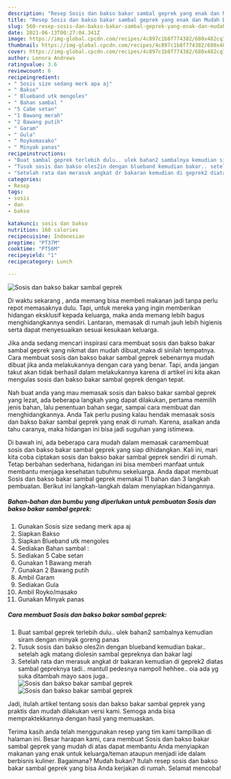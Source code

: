 ```yaml
---
description: "Resep Sosis dan bakso bakar sambal geprek yang enak dan Mudah Dibuat"
title: "Resep Sosis dan bakso bakar sambal geprek yang enak dan Mudah Dibuat"
slug: 560-resep-sosis-dan-bakso-bakar-sambal-geprek-yang-enak-dan-mudah-dibuat
date: 2021-06-13T00:27:04.341Z
image: https://img-global.cpcdn.com/recipes/4c897c1b8f774382/680x482cq70/sosis-dan-bakso-bakar-sambal-geprek-foto-resep-utama.jpg
thumbnail: https://img-global.cpcdn.com/recipes/4c897c1b8f774382/680x482cq70/sosis-dan-bakso-bakar-sambal-geprek-foto-resep-utama.jpg
cover: https://img-global.cpcdn.com/recipes/4c897c1b8f774382/680x482cq70/sosis-dan-bakso-bakar-sambal-geprek-foto-resep-utama.jpg
author: Lenora Andrews
ratingvalue: 3.6
reviewcount: 6
recipeingredient:
- " Sosis size sedang merk apa aj"
- " Bakso"
- " Blueband utk mengoles"
- " Bahan sambal "
- "5 Cabe setan"
- "1 Bawang merah"
- "2 Bawang putih"
- " Garam"
- " Gula"
- " Roykomasako"
- " Minyak panas"
recipeinstructions:
- "Buat sambal geprek terlebih dulu.. ulek bahan2 sambalnya kemudian siram dengan minyak goreng panas"
- "Tusuk sosis dan bakso oles2in dengan blueband kemudian bakar.. setelah agk matang diolesin sambal gepreknya dan bakar lagi"
- "Setelah rata dan merasuk angkat dr bakaran kemudian di geprek2 diatas sambal gepreknya tadi.. mantull pedesnya nampoll hehhee.. oia ada yg suka ditambah mayo saos juga.."
categories:
- Resep
tags:
- sosis
- dan
- bakso

katakunci: sosis dan bakso 
nutrition: 168 calories
recipecuisine: Indonesian
preptime: "PT37M"
cooktime: "PT56M"
recipeyield: "1"
recipecategory: Lunch

---
```



![Sosis dan bakso bakar sambal geprek](https://img-global.cpcdn.com/recipes/4c897c1b8f774382/680x482cq70/sosis-dan-bakso-bakar-sambal-geprek-foto-resep-utama.jpg)

Di waktu  sekarang , anda memang bisa membeli makanan jadi tanpa perlu repot memasaknya dulu. Tapi, untuk mereka yang ingin memberikan hidangan eksklusif kepada keluarga, maka anda memang lebih bagus menghidangkannya sendiri. Lantaran, memasak di rumah jauh lebih higienis serta dapat menyesuaikan sesuai kesukaan keluarga.

Jika anda sedang mencari inspirasi cara membuat sosis dan bakso bakar sambal geprek yang nikmat dan mudah dibuat,maka di sinilah tempatnya. Cara membuat sosis dan bakso bakar sambal geprek  sebenarnya mudah dibuat jika anda melakukannya dengan cara yang benar. Tapi, anda jangan takut akan tidak berhasil dalam melakukannya 
karena di artikel ini kita akan mengulas sosis dan bakso bakar sambal geprek dengan tepat.  



Nah buat anda yang mau memasak sosis dan bakso bakar sambal geprek yang lezat, ada beberapa langkah yang dapat dilakukan, pertama memilih jenis bahan, lalu penentuan bahan segar, sampai cara membuat dan menghidangkannya. Anda Tak perlu pusing kalau hendak memasak sosis dan bakso bakar sambal geprek yang enak di rumah. Karena, asalkan anda  tahu caranya, maka hidangan ini bisa jadi suguhan yang istimewa.

Di bawah ini, ada beberapa cara mudah dalam memasak caramembuat sosis dan bakso bakar sambal geprek yang siap dihidangkan. Kali ini, mari kita coba ciptakan sosis dan bakso bakar sambal geprek sendiri di rumah. Tetap berbahan sederhana, hidangan ini bisa memberi manfaat untuk membantu menjaga kesehatan tubuhmu sekeluarga. Anda dapat membuat Sosis dan bakso bakar sambal geprek memakai 11 bahan dan 3 langkah pembuatan. Berikut ini langkah-langkah dalam menyiapkan hidangannya.

<!--inarticleads1-->

##### Bahan-bahan dan bumbu yang diperlukan untuk pembuatan Sosis dan bakso bakar sambal geprek:

1. Gunakan  Sosis size sedang merk apa aj
1. Siapkan  Bakso
1. Siapkan  Blueband utk mengoles
1. Sediakan  Bahan sambal :
1. Sediakan 5 Cabe setan
1. Gunakan 1 Bawang merah
1. Gunakan 2 Bawang putih
1. Ambil  Garam
1. Sediakan  Gula
1. Ambil  Royko/masako
1. Gunakan  Minyak panas




<!--inarticleads2-->

##### Cara membuat Sosis dan bakso bakar sambal geprek:

1. Buat sambal geprek terlebih dulu.. ulek bahan2 sambalnya kemudian siram dengan minyak goreng panas
1. Tusuk sosis dan bakso oles2in dengan blueband kemudian bakar.. setelah agk matang diolesin sambal gepreknya dan bakar lagi
1. Setelah rata dan merasuk angkat dr bakaran kemudian di geprek2 diatas sambal gepreknya tadi.. mantull pedesnya nampoll hehhee.. oia ada yg suka ditambah mayo saos juga..
<img src="https://img-global.cpcdn.com/steps/3d5fc83069e12d1b/160x128cq70/sosis-dan-bakso-bakar-sambal-geprek-langkah-memasak-3-foto.jpg" alt="Sosis dan bakso bakar sambal geprek"><img src="https://img-global.cpcdn.com/steps/919ae75bf07d238f/160x128cq70/sosis-dan-bakso-bakar-sambal-geprek-langkah-memasak-3-foto.jpg" alt="Sosis dan bakso bakar sambal geprek">



Jadi, itulah artikel tentang  sosis dan bakso bakar sambal geprek  yang praktis dan mudah dilakukan versi kami. Semoga anda bisa mempraktekkannya dengan hasil yang memuaskan. 

Terima kasih anda telah menggunakan resep yang tim kami tampilkan di halaman ini. Besar harapan kami, cara membuat  Sosis dan bakso bakar sambal geprek yang mudah di atas dapat membantu Anda menyiapkan makanan yang enak untuk keluarga/teman ataupun menjadi ide dalam berbisnis kuliner. Bagaimana? Mudah bukan? Itulah resep sosis dan bakso bakar sambal geprek yang bisa Anda kerjakan di rumah. Selamat mencoba!

